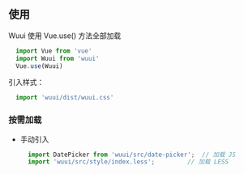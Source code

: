 ## 使用

Wuui 使用 Vue.use() 方法全部加载

```javascript
  import Vue from 'vue'
  import Wuui from 'wuui'
  Vue.use(Wuui)
```

引入样式：

```javascript
  import 'wuui/dist/wuui.css'
```

### 按需加载

- 手动引入

   ```js
     import DatePicker from 'wuui/src/date-picker';  // 加载 JS
     import 'wuui/src/style/index.less';         // 加载 LESS
   ```
